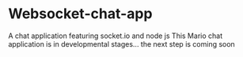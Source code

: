 # Websocket-chat-app
A chat application featuring socket.io and node js
This Mario chat application is in developmental stages... the next step is coming soon
